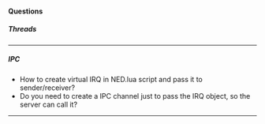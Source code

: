 #### Questions

##### Threads

-----

##### IPC
* How to create virtual IRQ in NED.lua script and pass it to sender/receiver?
* Do you need to create a IPC channel just to pass the IRQ object, so the server can call it?

-----